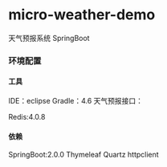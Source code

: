 # micro-weather-demo
天气预报系统 SpringBoot

### 环境配置

#### 工具

IDE：eclipse
Gradle：4.6
天气预报接口：

Redis:4.0.8

#### 依赖

SpringBoot:2.0.0
Thymeleaf
Quartz
httpclient
